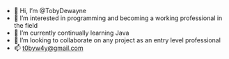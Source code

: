 - 👋 Hi, I’m @TobyDewayne
- 👀 I’m interested in programming and becoming a working professional in the field
- 🌱 I’m currently continually learning Java
- 💞️ I’m looking to collaborate on any project as an entry level professional
- 📫 t0byw4y@gmail.com

<!---
TobyDewayne/TobyDewayne is a ✨ special ✨ repository because its `README.md` (this file) appears on your GitHub profile.
You can click the Preview link to take a look at your changes.
--->
